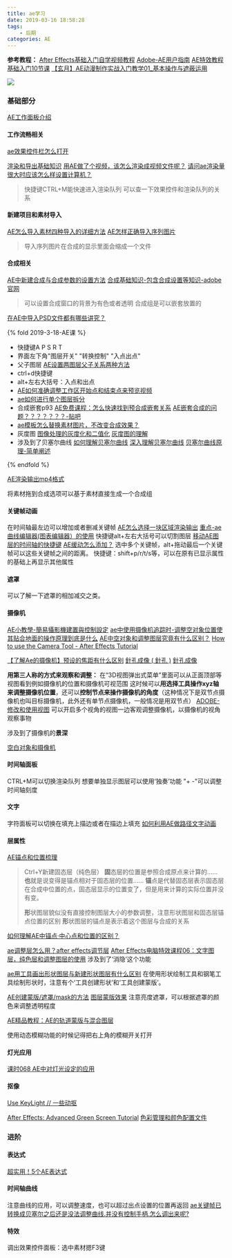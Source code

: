 ```yaml
---
title: ae学习
date: 2019-03-16 18:58:28
tags:
    - 后期
categories: AE
---
```



**参考教程：**
[After Effects基础入门自学视频教程](https://www.bilibili.com/video/av15155296?from=search&seid=17077451982831128682)
[Adobe-AE用户指南](https://helpx.adobe.com/cn/after-effects/user-guide.html)
[AE特效教程 基础入门10节课](https://www.bilibili.com/video/av494594/?p=2)
[【玄月】AE动漫制作实战入门教学01_基本操作与遮蔽运用](https://www.bilibili.com/video/av11089606?from=search&seid=8163737478643867859)


![](https://img.nyaso.com/:p/2019/03/14/09/03/02/73671896_p0_master1200.jpg)

<!-- more -->

### 基础部分
[AE工作面板介绍](http://blog.sina.com.cn/s/blog_7623712f0102dv84.html) 

#### 工作流畅相关
[ae效果控件栏怎么打开](https://zhidao.baidu.com/question/373615489439566284.html)

[渲染和导出基础知识](https://helpx.adobe.com/cn/after-effects/using/basics-rendering-exporting.html)
[用AE做了个视频，该怎么渲染成视频文件呢？](http://blog.sina.com.cn/s/blog_6ddd8f3e0101721u.html)
[请问ae渲染量很大时应该怎么样设置计算机？](https://www.zhihu.com/question/33464859)
>快捷键CTRL+M能快速进入渲染队列
可以查一下效果控件和渲染队列的关系

#### 新建项目和素材导入
[AE怎么导入素材四种导入的详细方法](https://jingyan.baidu.com/article/ff42efa9c8caebc19f220261.html)
[AE怎样正确导入序列图片](https://jingyan.baidu.com/article/15622f24df3ba7fdfcbea59f.html)
>导入序列图片在合成的显示里面会缩成一个文件

#### 合成相关
[AE中新建合成与合成参数的设置方法](https://jingyan.baidu.com/article/ab0b5630a819cdc15afa7de9.html)
[合成基础知识-包含合成设置等知识-adobe官网](https://helpx.adobe.com/cn/after-effects/using/composition-basics.html)
>可以设置合成窗口的背景为有色或者透明
合成组是可以嵌套放置的

[在AE中导入PSD文件都有哪些讲究？](https://jingyan.baidu.com/article/fa4125ace245fd28ac7092fd.html)

{% fold 2019-3-18-AE课 %}
* 快捷键A P S R T
* 界面左下角"图层开关" "转换控制" "入点出点"
* 父子图层
[AE设置两图层父子关系两种方法](https://jingyan.baidu.com/article/adc81513b49b3df723bf73e0.html)
* ctrl+d快捷键
* alt+左右大括号：入点和出点
* [AE如何准确调整工作区开始点和结束点来预览视频](https://jingyan.baidu.com/article/4b07be3c68ec2748b380f3fa.html)
* [ae如何进行单个图层拆分](https://jingyan.baidu.com/article/5d6edee2de52d299eadeecde.html)
* 合成嵌套p93
[AE免费课程：怎么快速找到预合成嵌套关系](https://jingyan.baidu.com/article/455a9950674f61a1662778cd.html)
[AE嵌套合成的问题？？？？？？？-贴吧](http://tieba.baidu.com/p/3357528861)
* [ae模板怎么替换素材图片，不改变合成效果？](https://jingyan.baidu.com/article/60ccbcebac41e864cab197cd.html)
* 灰度图
[图像处理的灰度化和二值化](http://blog.sina.com.cn/s/blog_13c6397540102wqtt.html)
[灰度图的理解](https://blog.csdn.net/Blues1021/article/details/44986065)
* 涉及到了贝塞尔曲线
[如何理解贝塞尔曲线](https://www.zhihu.com/question/29565629)
[深入理解贝塞尔曲线](https://juejin.im/post/5b854e1451882542fe28a53d)
[贝塞尔曲线原理-简单阐述](https://www.cnblogs.com/hnfxs/p/3148483.html)

{% endfold %}

[AE渲染输出mp4格式](https://jingyan.baidu.com/article/8275fc864c2e3946a03cf6dc.html)

将素材拖到合成选项可以基于素材直接生成一个合成组

#### 关键帧动画
在时间轴最左边可以增加或者删减关键帧
[AE怎么选择一块区域渲染输出](https://zhidao.baidu.com/question/301535124.html)
[重点-ae曲线编辑器(图表编辑器）的使用](https://jingyan.baidu.com/article/6181c3e0dccf55152ef153b1.html)
快捷键alt+左右大括号可以切割图层
[移动AE图层的时间轴的快捷键](http://tieba.baidu.com/p/4890786368)
[AE缓动怎么添加？](https://jingyan.baidu.com/article/8065f87f4f509d2331249882.html)
选中多个关键帧，alt+拖动最后一个关键帧可以这些关键帧之间的距离。
快捷键：shift+p/r/t/s等，可以在原有已显示属性的基础上再显示其他属性
#### 遮罩
可以了解一下遮罩的相加减交之类。

#### 摄像机
[AE小教學-簡易攝影機建置與控制設定](https://www.youtube.com/watch?v=3Pi96PxxuuY)
[ae中使用摄像机追踪时-调整空对象位置使其贴合地面的操作原理到底是什么](https://www.zhihu.com/question/266869113/answer/315543568)
[AE中空对象和调整图层究竟有什么区别？](https://www.zhihu.com/question/64618230/answer/487871989)
[How to use the Camera Tool - After Effects Tutorial](https://www.youtube.com/watch?v=Axa38beTBvo)


[【了解Ae的摄像机】预设的焦距有什么区别](https://www.youtube.com/watch?v=MGoIkD4DW2Q)
[針孔成像 ( 針孔 )](https://www.youtube.com/watch?v=v8QKEhzCsGk)
[針孔成像](https://www.youtube.com/watch?v=NF4QsIt-ayQ)

**用第三人称的方式来观察和调整：**
在“3D视图弹出式菜单”里面可以从正面顶部等视图看到例如摄像机的位置和摄像机可视范围
这时候可以**用选择工具操作xyz轴来调整摄像机位置**，还可以**控制节点来操作摄像机的角度**（这种情况下是双节点摄像机也叫目标摄像机，此外还有单节点摄像机，一般情况是用双节点）
[ADOBE-修改和使用视图](https://helpx.adobe.com/cn/after-effects/using/modifying-using-views.html)
可以开启多个视角的视图一边客观调整摄像机，以摄像机的视角观察事物

涉及到了摄像机的**景深**

[空白对象和摄像机](https://www.bilibili.com/video/av15155296/?p=21)

#### 时间轴面板
CTRL+M可以切换渲染队列
想要单独显示图层可以使用‘独奏’功能
"+ -"可以调整时间轴刻度

#### 文字
字符面板可以切换在填充上描边或者在描边上填充
[如何利用AE做路径文字动画](https://jingyan.baidu.com/article/36d6ed1f67cb8f1bcf4883b1.html)


#### 层属性
[AE锚点和位置梳理](https://www.jianshu.com/p/f780c2d9c119)
> Ctrl+Y新建固态层（纯色层）
> **固**态层的位置是参照合成原点来计算的……
> **也**就是说变得是锚点相对于固态层的位置……
> **锚**点是代替固态层表示固态层在合成中位置的点，固态层显示的位置变了，但是用来计算的实际位置并没有变。
> 
> **形**状图层貌似没有直接控制图层大小的参数调整，注意形状图层和固态层锚点位置的区别
> **形**状图层的锚点是表示着这个图层与合成的关系

[如何理解AE中锚点·中心点和位置的区别？](http://blog.sina.com.cn/s/blog_6a32e9630102vwjr.html)

[ae调整层怎么用？after effects调节层](https://jingyan.baidu.com/article/d169e186797679436611d885.html)
[After Effects电脑特效课程06：文字图层，纯色层和调整图层的使用](https://www.youtube.com/watch?v=-T3-DQihNrA)
涉及到了‘消隐’这个功能

[ae用工具画出形状图层与新建形状图层有什么区别](https://jingyan.baidu.com/article/c275f6ba10c372e33d756733.html)
在使用形状绘制工具和钢笔工具绘制形状时，注意有个‘工具创建形状’和‘工具创建蒙版’。

[AE创建蒙版/遮罩/mask的方法](https://jingyan.baidu.com/article/363872ec7b88fa6e4aa16f6e.html)
[图层蒙版效果](https://www.bilibili.com/video/av15155296/?p=24)
注意亮度遮罩，可以根据遮罩的颜色来调整透明程度

[AE精品教程：AE的轨道蒙版与混合图层](https://www.bilibili.com/video/av23870767?from=search&seid=7195126554574743591)

使用动态模糊功能的时候记得把右上角的模糊开关打开

#### 灯光应用
[课时068 AE中对灯光设定的应用](https://www.youtube.com/watch?v=HVCME3m0IwM)

#### 抠像
[Use KeyLight // 一些动抠](https://www.bilibili.com/video/av1247499?from=search&seid=991176564330009403)

[After Effects: Advanced Green Screen Tutorial](https://www.youtube.com/watch?v=mbMpTWTXKJU)
[色彩管理和颜色配置文件](https://helpx.adobe.com/cn/after-effects/using/color-management.html)


### 进阶

#### 表达式
[超实用！5个AE表达式](https://www.jianshu.com/p/e6f75cb63b0f)

#### 时间轴曲线
注意曲线的应用，可以调整速度，也可以超过出点设置的位置再返回
[ae关键帧已转换成贝塞尔之后还是没法调整曲线.并没有控制手柄.怎么调出来呢?](https://zhidao.baidu.com/question/392485781590390325.html)

#### 特效
调出效果控件面板：选中素材摁F3键